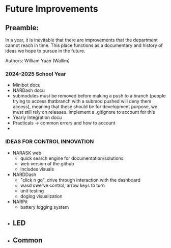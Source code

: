 # Future Improvements

## Preamble: 
In a year, it is inevitable that there are improvements that the department cannot reach in time. 
This place functions as a documentary and history of ideas we hope to pursue in the future.

Authors: William Yuan (Wallim)

### 2024-2025 School Year
- Minibot docu
- NARDash docu
- submodules must be removed before making a push to a branch (people trying to access thatbranch with a submod pushed will deny them access), meaning that these should be for development purpose, we must still rely on releases. implement a .gitignore to account for this
- Yearly Integration docu
- Practicals -> common errors and how to account
- 

### IDEAS FOR CONTROL INNOVATION
- NARASK web
  - quick search engine for documentation/solutions
  - web version of the github
  - includes visuals
- NARDDash
  - "click n go", drive through interaction with the dashboard
  - wasd swerve control, arrow keys to turn
  - unit testing
  - doglog visualization
- NARPit
  - battery logging system
- LED
  - 
- Common
  - 
